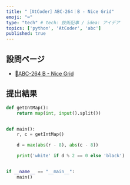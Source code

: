 ```yaml
---
title: "［AtCoder］ABC-264｜B - Nice Grid"
emoji: "⌨️"
type: "tech" # tech: 技術記事 / idea: アイデア
topics: ['python', 'AtCoder', 'abc']
published: true
---
```


## 設問ページ

- 🔗[ABC-264 B - Nice Grid](https://atcoder.jp/contests/abc264/tasks/abc264_b)

## 提出結果

```python
def getIntMap():
    return map(int, input().split())


def main():
    r, c = getIntMap()

    d = max(abs(r - 8), abs(c - 8))

    print('white' if d % 2 == 0 else 'black')


if __name__ == "__main__":
    main()
```
